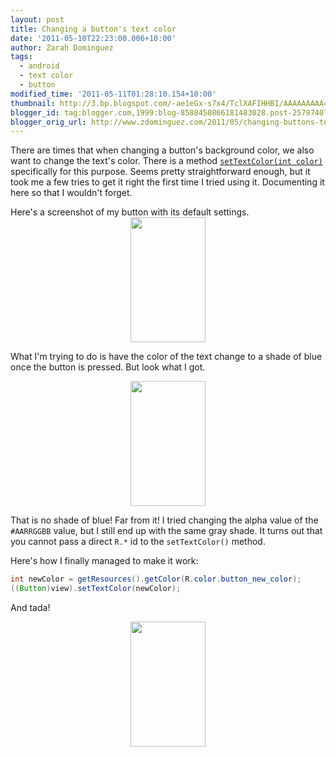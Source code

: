 ```yaml
---
layout: post
title: Changing a button's text color
date: '2011-05-10T22:23:00.006+10:00'
author: Zarah Dominguez
tags:
  - android
  - text color
  - button
modified_time: '2011-05-11T01:28:10.154+10:00'
thumbnail: http://3.bp.blogspot.com/-ae1eGx-s7x4/TclXAFIHHBI/AAAAAAAAA44/OEsrn2U1slc/s72-c/change_button_text_color_before.png
blogger_id: tag:blogger.com,1999:blog-8588450866181483028.post-257974079637527666
blogger_orig_url: http://www.zdominguez.com/2011/05/changing-buttons-texts-color.html
---
```


There are times that when changing a button's background color, we also want to change the text's color. There is a method [`setTextColor(int color)`](http://developer.android.com/reference/android/widget/TextView.html#setTextColor(int)) specifically for this purpose. Seems pretty straightforward enough, but it took me a few tries to get it right the first time I tried using it. Documenting it here so that I wouldn't forget.

Here's a screenshot of my button with its default settings.
<img src="http://3.bp.blogspot.com/-ae1eGx-s7x4/TclXAFIHHBI/AAAAAAAAA44/OEsrn2U1slc/s200/change_button_text_color_before.png" style="display:block; margin:0px auto 10px; text-align:center;cursor:pointer; cursor:hand;width: 120px; height: 200px;" border="0" alt="" id="BLOGGER_PHOTO_ID_5605106870127107090" />

What I'm trying to do is have the color of the text change to a shade of blue once the button is pressed. But look what I got.

<img src="http://1.bp.blogspot.com/-6y3Os4MxnGI/TclXAfzAeuI/AAAAAAAAA5A/t5_Kor2q1DA/s200/change_button_text_color_wrong.png" style="display:block; margin:0px auto 10px; text-align:center;cursor:pointer; cursor:hand;width: 120px; height: 200px;" border="0" alt="" id="BLOGGER_PHOTO_ID_5605106877286349538" />

That is no shade of blue! Far from it! I tried changing the alpha value of the `#AARRGGBB` value, but I still end up with the same gray shade. It turns out that you cannot pass a direct `R.*` id to the `setTextColor()` method.

Here's how I finally managed to make it work:
```java
int newColor = getResources().getColor(R.color.button_new_color);
((Button)view).setTextColor(newColor);
```
And tada!

<img src="http://1.bp.blogspot.com/-BSVvhJJ5tsY/TclXAhkXL6I/AAAAAAAAA5I/JV2o54b45tw/s200/change_button_text_color_correct.png" style="display:block; margin:0px auto 10px; text-align:center;cursor:pointer; cursor:hand;width: 120px; height: 200px;" border="0" alt="" id="BLOGGER_PHOTO_ID_5605106877761793954" />